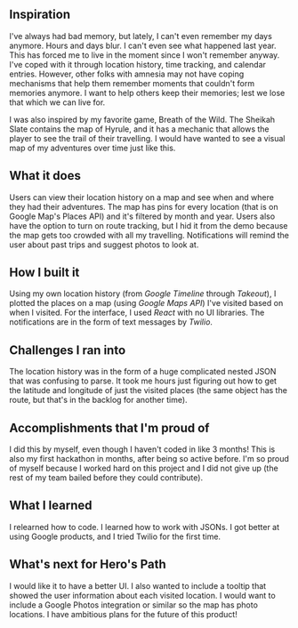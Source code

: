 ## Inspiration
I've always had bad memory, but lately, I can't even remember my days anymore. Hours and days blur. I can't even see what happened last year. This has forced me to live in the moment since I won't remember anyway. I've coped with it through location history, time tracking, and calendar entries. However, other folks with amnesia may not have coping mechanisms that help them remember moments that couldn't form memories anymore. I want to help others keep their memories; lest we lose that which we can live for.

I was also inspired by my favorite game, Breath of the Wild. The Sheikah Slate contains the map of Hyrule, and it has a mechanic that allows the player to see the trail of their travelling. I would have wanted to see a visual map of my adventures over time just like this.

## What it does
Users can view their location history on a map and see when and where they had their adventures. The map has pins for every location (that is on Google Map's Places API) and it's filtered by month and year. Users also have the option to turn on route tracking, but I hid it from the demo because the map gets too crowded with all my travelling. Notifications will remind the user about past trips and suggest photos to look at.

## How I built it
Using my own location history (from _Google Timeline_ through _Takeout_), I plotted the places on a map (using _Google Maps API_) I've visited based on when I visited. For the interface, I used _React_ with no UI libraries. The notifications are in the form of text messages by _Twilio_.

## Challenges I ran into
The location history was in the form of a huge complicated nested JSON that was confusing to parse. It took me hours just figuring out how to get the latitude and longitude of just the visited places (the same object has the route, but that's in the backlog for another time).

## Accomplishments that I'm proud of
I did this by myself, even though I haven't coded in like 3 months! This is also my first hackathon in months, after being so active before. I'm so proud of myself because I worked hard on this project and I did not give up (the rest of my team bailed before they could contribute). 

## What I learned
I relearned how to code. I learned how to work with JSONs. I got better at using Google products, and I tried Twilio for the first time.

## What's next for Hero's Path
I would like it to have a better UI. I also wanted to include a tooltip that showed the user information about each visited location. I would want to include a Google Photos integration or similar so the map has photo locations. I have ambitious plans for the future of this product!
